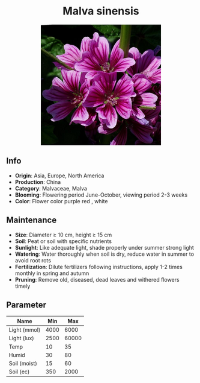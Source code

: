 <h1 align='center'>Malva sinensis</h1>
<p align="center">
    <img 
        align='center'
        width='320'
        src="../images/malva sinensis.png" 
        alt='Malva sinensis' />
</p>

## Info

 - **Origin**: Asia, Europe, North America
 - **Production**: China
 - **Category**: Malvaceae, Malva
 - **Blooming**: Flowering period June-October, viewing period 2-3 weeks
 - **Color**: Flower color purple red , white

## Maintenance

 - **Size**: Diameter ≥ 10 cm, height ≥ 15 cm
 - **Soil**: Peat or soil with specific nutrients
 - **Sunlight**: Like adequate light, shade properly under summer strong light
 - **Watering**: Water thoroughly when soil is dry, reduce water in summer to avoid root rots
 - **Fertilization**: Dilute fertilizers following instructions, apply 1-2 times monthly in spring and autumn
 - **Pruning**: Remove old, diseased, dead leaves and withered flowers timely

## Parameter

| Name         | Min  | Max   |
|--------------|------|-------|
| Light (mmol) | 4000 | 6000  |
| Light (lux)  | 2500 | 60000 |
| Temp         | 10    | 35    |
| Humid        | 30   | 80    |
| Soil (moist) | 15   | 60    |
| Soil (ec)    | 350  | 2000  |